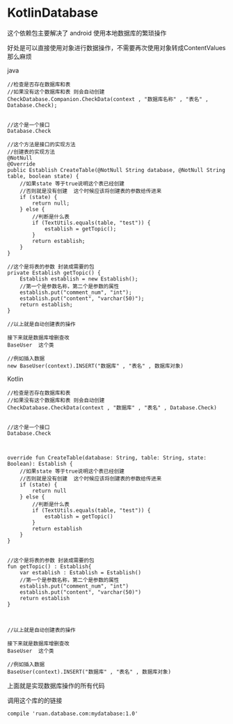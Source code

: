 # KotlinDatabase

这个依赖包主要解决了 android 使用本地数据库的繁琐操作 

好处是可以直接使用对象进行数据操作，不需要再次使用对象转成ContentValues那么麻烦


java


    //检查是否存在数据库和表   
    //如果没有这个数据库和表 则会自动创建
    CheckDatabase.Companion.CheckData(context , "数据库名称" , "表名" , Database.Check);
    
    
    //这个是一个接口
    Database.Check
    
    //这个方法是接口的实现方法
    //创建表的实现方法
    @NotNull
    @Override
    public Establish CreateTable(@NotNull String database, @NotNull String table, boolean state) {
        //如果state 等于true说明这个表已经创建
        //否则就是没有创建  这个时候应该将创建表的参数给传进来
        if (state) {
            return null;
        } else {
            //判断是什么表
            if (TextUtils.equals(table, "test")) {
                establish = getTopic();
            }
            return establish;
        }
    }
    
    //这个是将表的参数 封装成需要的包
    private Establish getTopic() {
        Establish establish = new Establish();
        //第一个是参数名称，第二个是参数的属性
        establish.put("comment_num", "int");
        establish.put("content", "varchar(50)");
        return establish;
    }

    //以上就是自动创建表的操作
    
    接下来就是数据库增删查改
    BaseUser  这个类
    
    //例如插入数据
    new BaseUser(context).INSERT("数据库" , "表名" , 数据库对象)
    
    
Kotlin

    //检查是否存在数据库和表   
    //如果没有这个数据库和表 则会自动创建
    CheckDatabase.CheckData(context , "数据库" , "表名" , Database.Check)


    //这个是一个接口
    Database.Check
    
    
    
    override fun CreateTable(database: String, table: String, state: Boolean): Establish {
        //如果state 等于true说明这个表已经创建
        //否则就是没有创建  这个时候应该将创建表的参数给传进来
        if (state) {
            return null
        } else {
            //判断是什么表
            if (TextUtils.equals(table, "test")) {
                establish = getTopic()
            }
            return establish
        }
    }
    
    
    //这个是将表的参数 封装成需要的包
    fun getTopic() : Establish{
        var establish : Establish = Establish()
        //第一个是参数名称，第二个是参数的属性
        establish.put("comment_num", "int")
        establish.put("content", "varchar(50)")
        return establish
    }
    
    
    
    //以上就是自动创建表的操作
    
    接下来就是数据库增删查改
    BaseUser  这个类
    
    //例如插入数据
    BaseUser(context).INSERT("数据库" , "表名" , 数据库对象)
    
    
    
上面就是实现数据库操作的所有代码


调用这个库的的链接

    compile 'ruan.database.com:mydatabase:1.0'
    
